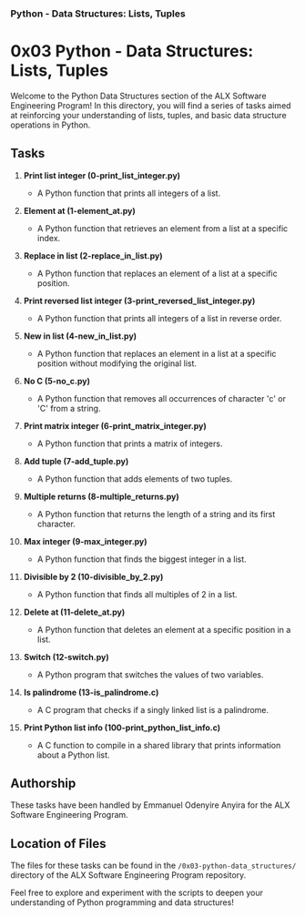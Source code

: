 ### Python - Data Structures: Lists, Tuples

# 0x03 Python - Data Structures: Lists, Tuples

Welcome to the Python Data Structures section of the ALX Software Engineering Program! In this directory, you will find a series of tasks aimed at reinforcing your understanding of lists, tuples, and basic data structure operations in Python.

## Tasks

1. **Print list integer (0-print_list_integer.py)**
   - A Python function that prints all integers of a list.

2. **Element at (1-element_at.py)**
   - A Python function that retrieves an element from a list at a specific index.

3. **Replace in list (2-replace_in_list.py)**
   - A Python function that replaces an element of a list at a specific position.

4. **Print reversed list integer (3-print_reversed_list_integer.py)**
   - A Python function that prints all integers of a list in reverse order.

5. **New in list (4-new_in_list.py)**
   - A Python function that replaces an element in a list at a specific position without modifying the original list.

6. **No C (5-no_c.py)**
   - A Python function that removes all occurrences of character 'c' or 'C' from a string.

7. **Print matrix integer (6-print_matrix_integer.py)**
   - A Python function that prints a matrix of integers.

8. **Add tuple (7-add_tuple.py)**
   - A Python function that adds elements of two tuples.

9. **Multiple returns (8-multiple_returns.py)**
   - A Python function that returns the length of a string and its first character.

10. **Max integer (9-max_integer.py)**
    - A Python function that finds the biggest integer in a list.

11. **Divisible by 2 (10-divisible_by_2.py)**
    - A Python function that finds all multiples of 2 in a list.

12. **Delete at (11-delete_at.py)**
    - A Python function that deletes an element at a specific position in a list.

13. **Switch (12-switch.py)**
    - A Python program that switches the values of two variables.

14. **Is palindrome (13-is_palindrome.c)**
    - A C program that checks if a singly linked list is a palindrome.

15. **Print Python list info (100-print_python_list_info.c)**
    - A C function to compile in a shared library that prints information about a Python list.

## Authorship

These tasks have been handled by Emmanuel Odenyire Anyira for the ALX Software Engineering Program.

## Location of Files

The files for these tasks can be found in the `/0x03-python-data_structures/` directory of the ALX Software Engineering Program repository.

Feel free to explore and experiment with the scripts to deepen your understanding of Python programming and data structures!

